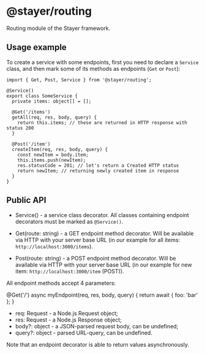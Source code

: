 # @stayer/routing

Routing module of the Stayer framework.

## Usage example

To create a service with some endpoints, first you need to declare a ```Service``` class, and then mark some of its methods as endpoints (```Get``` or ```Post```):

```
import { Get, Post, Service } from '@stayer/routing';

@Service()
export class SomeService {
  private items: object[] = [];

  @Get('/items')
  getAll(req, res, body, query) {
    return this.items; // these are returned in HTTP response with status 200
  }

  @Post('/item')
  createItem(req, res, body, query) {
    const newItem = body.item;
    this.items.push(newItem);
    res.statusCode = 201; // let's return a Created HTTP status
    return newItem; // returning newly created item in response
  }
}
```

## Public API

- Service() - a service class decorator. All classes containing endpoint decorators must be marked as ```@Service()```.

- Get(route: string) - a GET endpoint method decorator. Will be available via HTTP with your server base URL (in our example for all items: ```http://localhost:3000/items```).

- Post(route: string) - a POST endpoint method decorator. Will be available via HTTP with your server base URL (in our example for new item: ```http://localhost:3000/item``` (POST)).

All endpoint methods accept 4 parameters:

@Get('/')
async myEndpoint(req, res, body, query) {
  return await { foo: 'bar' };
}

- req: Request - a Node.js Request object;
- res: Request - a Node.js Response object;
- body?: object - a JSON-parsed request body, can be undefined;
- query?: object - parsed URL-query, can be undefined.

Note that an endpoint decorator is able to return values asynchronously.
